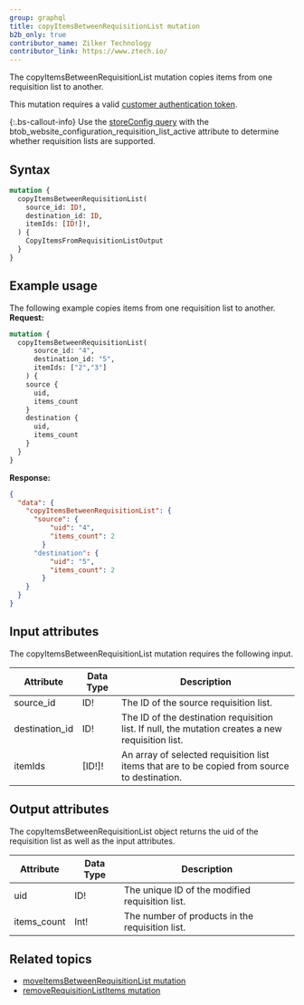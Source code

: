 ```yaml
---
group: graphql
title: copyItemsBetweenRequisitionList mutation
b2b_only: true
contributor_name: Zilker Technology
contributor_link: https://www.ztech.io/
---
```

The copyItemsBetweenRequisitionList mutation copies items from one requisition list to another.

This mutation requires a valid [customer authentication token]({{page.baseurl}}/graphql/mutations/generate-customer-token.html).

{:.bs-callout-info}
Use the [storeConfig query]({{page.baseurl}}/graphql/queries/store-config.html) with the btob_website_configuration_requisition_list_active attribute to determine whether requisition lists are supported.

## Syntax
```graphql
mutation {
  copyItemsBetweenRequisitionList(
    source_id: ID!,
    destination_id: ID,
    itemIds: [ID!]!,
  ) {
    CopyItemsFromRequisitionListOutput
  }
}
```

## Example usage

The following example copies items from one requisition list to another.
**Request:**
``` graphql
mutation {
  copyItemsBetweenRequisitionList(
      source_id: "4",
      destination_id: "5",
      itemIds: ["2","3"]
    ) {
    source {
      uid,
      items_count
    }
    destination {
      uid,
      items_count
    }
  }
}
```
**Response:**
``` json
{
  "data": {
    "copyItemsBetweenRequisitionList": {
      "source": {
          "uid": "4",
          "items_count": 2
        }
      "destination": {
          "uid": "5",
          "items_count": 2
        }
    }
  }
}
```

## Input attributes

The copyItemsBetweenRequisitionList mutation requires the following input.

Attribute |  Data Type | Description
--- | --- | ---
source_id| ID! | The ID of the source requisition list.
destination_id| ID! | The ID of the destination requisition list. If null, the mutation creates a new requisition list.
itemIds| [ID!]! | An array of selected requisition list items that are to be copied from source to destination.

## Output attributes

The copyItemsBetweenRequisitionList object returns the uid of the requisition list as well as the input attributes.

Attribute |  Data Type | Description
--- | --- | ---
uid | ID! | The unique ID of the modified requisition list.
items_count | Int! | The number of products in the requisition list.

## Related topics

*  [moveItemsBetweenRequisitionList mutation]({{page.baseurl}}/graphql/mutations/move-items-between-requisition-list.html)
*  [removeRequisitionListItems mutation]({{page.baseurl}}/graphql/mutations/remove-requisition-list-items.html)